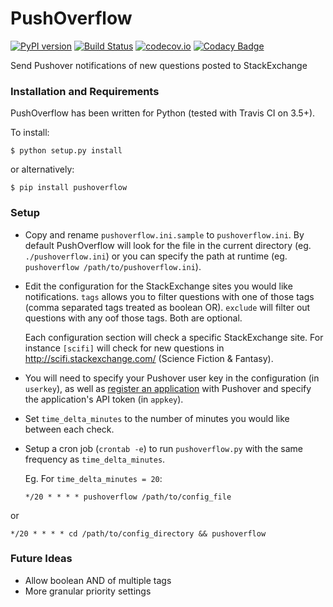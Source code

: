 PushOverflow
============

[![PyPI version](https://badge.fury.io/py/pushoverflow.svg)](http://badge.fury.io/py/pushoverflow)
[![Build Status](https://travis-ci.org/amcintosh/PushOverflow.svg?branch=master)](https://travis-ci.org/amcintosh/PushOverflow)
[![codecov.io](http://codecov.io/github/amcintosh/PushOverflow/coverage.svg?branch=master)](http://codecov.io/github/amcintosh/PushOverflow?branch=master)
[![Codacy Badge](https://api.codacy.com/project/badge/1e7ae95a28774082a66c45a028b0507d)](https://www.codacy.com/app/nacho-vonkickbutt/PushOverflow)

Send Pushover notifications of new questions posted to StackExchange

### Installation and Requirements

PushOverflow has been written for Python (tested with Travis CI on 3.5+).

To install:
```
$ python setup.py install
```
or alternatively:
```
$ pip install pushoverflow
```

### Setup

- Copy and rename `pushoverflow.ini.sample` to `pushoverflow.ini`. By default PushOverflow will look for the file in the current directory (eg. `./pushoverflow.ini`) or you can specify the path at runtime (eg. `pushoverflow /path/to/pushoverflow.ini`).

- Edit the configuration for the StackExchange sites you would like notifications. `tags` allows you to filter questions with one of those tags (comma separated tags treated as boolean OR). `exclude` will filter out questions with any oof those tags. Both are optional.

  Each configuration section will check a specific StackExchange site. For instance `[scifi]` will check for new questions in http://scifi.stackexchange.com/ (Science Fiction & Fantasy).

- You will need to specify your Pushover user key in the configuration (in `userkey`), as well as [register an application](https://pushover.net/api#registration) with Pushover and specify the application's API token (in `appkey`).

- Set `time_delta_minutes` to the number of minutes you would like between each check.

- Setup a cron job (`crontab -e`) to run `pushoverflow.py` with the same frequency as `time_delta_minutes`.

  Eg. For `time_delta_minutes = 20`:

  ```
  */20 * * * * pushoverflow /path/to/config_file
  ```
or
  ```
  */20 * * * * cd /path/to/config_directory && pushoverflow
  ```

### Future Ideas

- Allow boolean AND of multiple tags
- More granular priority settings
